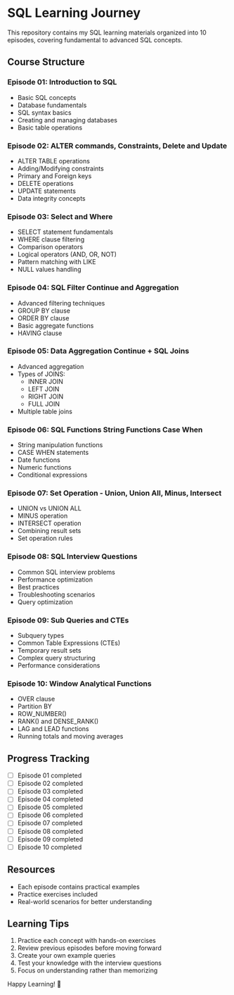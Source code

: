 # SQL Learning Journey

This repository contains my SQL learning materials organized into 10 episodes, covering fundamental to advanced SQL concepts.

## Course Structure

### Episode 01: Introduction to SQL
- Basic SQL concepts
- Database fundamentals
- SQL syntax basics
- Creating and managing databases
- Basic table operations

### Episode 02: ALTER commands, Constraints, Delete and Update
- ALTER TABLE operations
- Adding/Modifying constraints
- Primary and Foreign keys
- DELETE operations
- UPDATE statements
- Data integrity concepts

### Episode 03: Select and Where
- SELECT statement fundamentals
- WHERE clause filtering
- Comparison operators
- Logical operators (AND, OR, NOT)
- Pattern matching with LIKE
- NULL values handling

### Episode 04: SQL Filter Continue and Aggregation
- Advanced filtering techniques
- GROUP BY clause
- ORDER BY clause
- Basic aggregate functions
- HAVING clause

### Episode 05: Data Aggregation Continue + SQL Joins
- Advanced aggregation
- Types of JOINS:
  - INNER JOIN
  - LEFT JOIN
  - RIGHT JOIN
  - FULL JOIN
- Multiple table joins

### Episode 06: SQL Functions String Functions Case When
- String manipulation functions
- CASE WHEN statements
- Date functions
- Numeric functions
- Conditional expressions

### Episode 07: Set Operation - Union, Union All, Minus, Intersect
- UNION vs UNION ALL
- MINUS operation
- INTERSECT operation
- Combining result sets
- Set operation rules

### Episode 08: SQL Interview Questions
- Common SQL interview problems
- Performance optimization
- Best practices
- Troubleshooting scenarios
- Query optimization

### Episode 09: Sub Queries and CTEs
- Subquery types
- Common Table Expressions (CTEs)
- Temporary result sets
- Complex query structuring
- Performance considerations

### Episode 10: Window Analytical Functions
- OVER clause
- Partition BY
- ROW_NUMBER()
- RANK() and DENSE_RANK()
- LAG and LEAD functions
- Running totals and moving averages

## Progress Tracking
- [ ] Episode 01 completed
- [ ] Episode 02 completed
- [ ] Episode 03 completed
- [ ] Episode 04 completed
- [ ] Episode 05 completed
- [ ] Episode 06 completed
- [ ] Episode 07 completed
- [ ] Episode 08 completed
- [ ] Episode 09 completed
- [ ] Episode 10 completed

## Resources
- Each episode contains practical examples
- Practice exercises included
- Real-world scenarios for better understanding

## Learning Tips
1. Practice each concept with hands-on exercises
2. Review previous episodes before moving forward
3. Create your own example queries
4. Test your knowledge with the interview questions
5. Focus on understanding rather than memorizing

Happy Learning! 🚀
